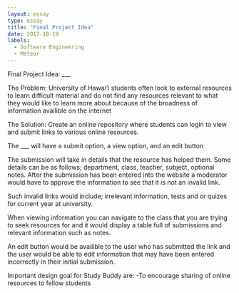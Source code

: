 ```yaml
---
layout: essay
type: essay
title: "Final Project Idea"
date: 2017-10-19
labels:
  - Software Engineering
  - Meteor
---
```




Final Project Idea: ___

The Problem: University of Hawai’i students often look to external resources to learn difficult material and do not find any resources relevant to what they would like to learn more about because of the broadness of information availible on the internet

The Solution: Create an online repository where students can login to view and submit links to various online resources.

The ___ will have a submit option, a view option, and an edit button

The submission will take in details that the resource has helped them. Some details can be as follows; department, class, teacher, subject, optional notes. After the submission has been entered into the website a moderator would have to approve the information to see that it is not an invalid link.

Such invalid links would include; irrelevant information, tests and or quizes for current year at university.

When viewing information you can navigate to the class that you are trying to seek resources for and it would display a table full of submissions and relevant information such as notes.

An edit button would be availible to the user who has submitted the link and the user would be able to edit information that may have been entered incorrectly in their initial submission.

Important design goal for Study Buddy are:
-To encourage sharing of online resources to fellow students


